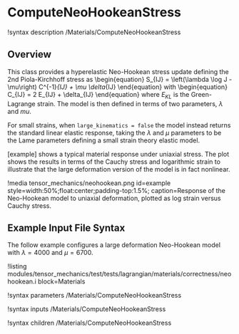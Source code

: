 # ComputeNeoHookeanStress

!syntax description /Materials/ComputeNeoHookeanStress

## Overview

This class provides a hyperelastic Neo-Hookean stress update
defining the 2nd Piola-Kirchhoff stress as
\begin{equation}
      S_{IJ} = \left(\lambda \log J - \mu\right) C^{-1}_{IJ} + \mu \delta_{IJ}
\end{equation}
with
\begin{equation}
      C_{IJ} = 2 E_{IJ} + \delta_{IJ}
\end{equation}
where $E_{KL}$ is the Green-Lagrange strain.
The model is then defined in terms of two parameters, $\lambda$ and $mu$.

For small strains, when `large_kinematics = false` the model instead 
returns the standard linear elastic response, taking the $\lambda$
and $\mu$ parameters to be the Lame parameters defining a small strain
theory elastic model.

[example] shows a typical material response under uniaxial stress.  The 
plot shows the results in terms of the Cauchy stress and logarithmic 
strain to illustrate that the large deformation version of the
model is in fact nonlinear.

!media tensor_mechanics/neohookean.png
       id=example
       style=width:50%;float:center;padding-top:1.5%;
       caption=Response of the Neo-Hookean model to uniaxial deformation, plotted as log strain versus Cauchy stress.

## Example Input File Syntax

The follow example configures a large deformation Neo-Hookean model with $\lambda=4000$ and $\mu=6700$.

!listing modules/tensor_mechanics/test/tests/lagrangian/materials/correctness/neohookean.i
         block=Materials

!syntax parameters /Materials/ComputeNeoHookeanStress

!syntax inputs /Materials/ComputeNeoHookeanStress

!syntax children /Materials/ComputeNeoHookeanStress
